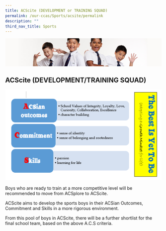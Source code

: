 ```yaml
---
title: ACScite (DEVELOPMENT or TRAINING SQUAD)
permalink: /our-ccas/Sports/acsite/permalink
description: ""
third_nav_title: Sports
---
```

![](/images/Sub-banner2.jpg)

## ACScite (DEVELOPMENT/TRAINING SQUAD)


![](/images/Sports08.png)

Boys who are ready to train at a more competitive level will be recommended to move from ACSplore to ACScite.

  

ACScite aims to develop the sports boys in their ACSian Outcomes, Commitment and Skills in a more rigorous environment.

  

From this pool of boys in ACScite, there will be a further shortlist for the final school team, based on the above A.C.S criteria.